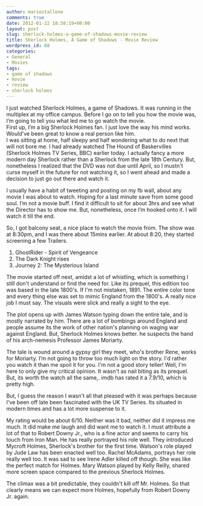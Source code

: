 ```yaml
---
author: mariostallone
comments: true
date: 2012-01-22 18:58:19+00:00
layout: post
slug: sherlock-holmes-a-game-of-shadows-movie-review
title: Sherlock Holmes, A Game of Shadows - Movie Review
wordpress_id: 68
categories:
- General
- Movies
tags:
- game of shadows
- movie
- review
- sherlock holmes
---
```


I just watched Sherlock Holmes, a game of Shadows. It was running in the multiplex at my office campus. Before I go on to tell you how the movie was, I’m going to tell you what led me to go watch the movie.  
First up, I’m a big Sherlock Holmes fan. I just love the way his mind works. Would've been great to know a real person like him.  
I was sitting at home, half sleepy and half wondering what to do next that will not bore me. I had already watched The Hound of Baskervilles (Sherlock Holmes TV Series, BBC) earlier today. I actually fancy a more modern day Sherlock rather than a Sherlock from the late 18th Century. But, nonetheless I realized that the DVD was not due until April, so I mustn't curse myself in the future for not watching it, so I went ahead and made a decision to just go out there and watch it.

I usually have a habit of tweeting and posting on my fb wall, about any movie I was about to watch. Hoping for a last minute save from some good soul. I’m not a movie buff. I find it difficult to sit for about 3hrs and see what the Director has to show me. But, nonetheless, once I’m hooked onto it. I will watch it till the end.

So, I got balcony seat, a nice place to watch the movie from. The show was at 8:30pm, and I was there about 15mins earlier. At about 8:20, they started screening a few Trailers.

  1. GhostRider - Spirit of Vengeance  
  2. The Dark Knight rises  
  3. Journey 2: The Mysterious Island 

The movie started off next, amidst a lot of whistling, which is something I still don't understand or find the need for. Like its prequel, this edition too was based in the late 1800's. If I'm not mistaken, 1891. The entire color tone and every thing else was set to mimic England from the 1800's. A really nice job I must say. The visuals were slick and really a sight to the eye.

The plot opens up with James Watson typing down the entire tale, and is mostly narrated by him. There are a lot of bombings around England and people assume its the work of other nation's planning on waging war against England. But, Sherlock Holmes knows better. he suspects the hand of his arch-nemesis Professor James Moriarty.

The tale is wound around a gypsy girl they meet, who's brother Rene, works for Moriarty. I’m not going to throw too much light on the story. I'd rather you watch it than me spoil it for you. I'm not a good story teller! Well, I'm here to only give my critical opinion. It wasn't as nail biting as its prequel. But, its worth the watch all the same,. imdb has rated it a 7.9/10, which is pretty high.

But, I guess the reason I wasn't all that pleased with it was perhaps because I've been off late been fascinated with the UK TV Series. Its situated in modern times and has a lot more suspense to it.

My rating would be about 6/10. Neither was it bad, neither did it impress me much. It did make me laugh and did want me to watch it. I must attribute a lot of that to Robert Downy Jr., who is a fine actor and seems to carry his touch from Iron Man. He has really portrayed his role well. They introduced Mycroft Holmes, Sherlock's brother for the first time. Watson's role played by Jude Law has been enacted well too. Rachel McAdams, portrays her role really well too. It was sad to see Irene Adler killed off though. She was like the perfect match for Holmes. Mary Watson played by Kelly Reilly, shared more screen space compared to the previous Sherlock Holmes.

The climax was a bit predictable, they couldn't kill off Mr. Holmes. So that clearly means we can expect more Holmes, hopefully from Robert Downy Jr. again.
